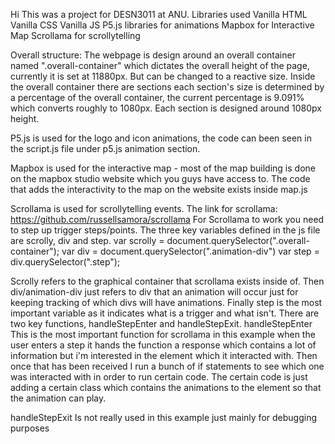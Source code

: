 Hi
This was a project for DESN3011 at ANU.
Libraries used
    Vanilla HTML
    Vanilla CSS
    Vanilla JS
    P5.js libraries for animations
    Mapbox for Interactive Map
    Scrollama for scrollytelling

Overall structure:
The webpage is design around an overall container named ".overall-container" which dictates the overall height of the page, currently it is set at 11880px. But can be changed to a reactive size. Inside the overall container there are sections each section's size is determined by a percentage of the overall container, the current percentage is 9.091% which converts roughly to 1080px. Each section is designed around 1080px height.

P5.js is used for the logo and icon animations, the code can been seen in the script.js file under p5.js animation section.

Mapbox is used for the interactive map - most of the map building is done on the mapbox studio website which you guys have access to. The code that adds the interactivity to the map on the website exists inside map.js

Scrollama is used for scrollytelling events.
The link for scrollama: https://github.com/russellsamora/scrollama
For Scrollama to work you need to step up trigger steps/points.
The three key variables defined in the js file are scrolly, div and step.
        var scrolly = document.querySelector(".overall-container");
        var div = document.querySelector(".animation-div")
        var step = div.querySelector(".step");

Scrolly refers to the graphical container that scrollama exists inside of.
Then div/animation-div just refers to div that an animation will occur just for keeping tracking of which divs will have animations.
Finally step is the most important variable as it indicates what is a trigger and what isn't.
There are two key functions, handleStepEnter and handleStepExit. 
handleStepEnter
    This is the most important function for scrollama in this example when the user enters a step it hands the function a response which contains a lot of information but i'm interested in the element which it interacted with. Then once that has been received I run a bunch of if statements to see which one was interacted with in order to run certain code. The certain code is just adding a certain class which contains the animations to the element so that the animation can play.


handleStepExit
    Is not really used in this example just mainly for debugging purposes